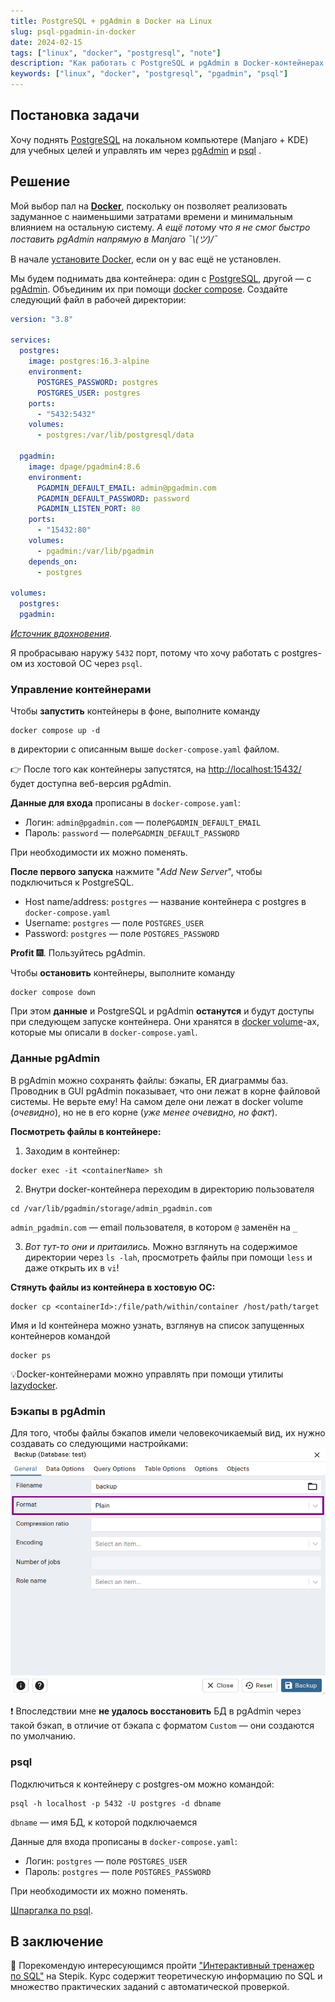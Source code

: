 ```yaml
---
title: PostgreSQL + pgAdmin в Docker на Linux
slug: psql-pgadmin-in-docker
date: 2024-02-15
tags: ["linux", "docker", "postgresql", "note"]
description: "Как работать с PostgreSQL и pgAdmin в Docker-контейнерах на Linux"
keywords: ["linux", "docker", "postgresql", "pgadmin", "psql"]
---
```


## Постановка задачи
Хочу поднять [PostgreSQL](https://www.postgresql.org/) на локальном компьютере (Manjaro + KDE) для учебных целей и управлять им через [pgAdmin](https://www.pgadmin.org/) и [psql](https://www.postgresql.org/docs/current/app-psql.html) .
## Решение
Мой выбор пал на [**Docker**](https://www.docker.com/), поскольку он позволяет реализовать задуманное с наименьшими затратами времени и минимальным влиянием на остальную систему. *А ещё потому что я не смог быстро поставить pgAdmin напрямую в Manjaro ¯\\_(ツ)_/¯*

В начале [установите Docker](https://docs.docker.com/get-docker/), если он у вас ещё не установлен.

Мы будем поднимать два контейнера: один с [PostgreSQL](https://hub.docker.com/_/postgres), другой — с [pgAdmin](https://hub.docker.com/r/dpage/pgadmin4/). Объединим их при помощи [docker compose](https://docs.docker.com/compose/). Создайте следующий файл в рабочей директории:

```yaml {lineNos=false title="docker-compose.yaml"}
version: "3.8"

services:
  postgres:
    image: postgres:16.3-alpine
    environment:
      POSTGRES_PASSWORD: postgres
      POSTGRES_USER: postgres
    ports:
      - "5432:5432"
    volumes:
      - postgres:/var/lib/postgresql/data

  pgadmin:
    image: dpage/pgadmin4:8.6
    environment:
      PGADMIN_DEFAULT_EMAIL: admin@pgadmin.com
      PGADMIN_DEFAULT_PASSWORD: password
      PGADMIN_LISTEN_PORT: 80
    ports:
      - "15432:80"
    volumes:
      - pgadmin:/var/lib/pgadmin
    depends_on:
      - postgres

volumes:
  postgres:
  pgadmin:
```

*[Источник вдохновения](https://anasdidi.dev/articles/200713-docker-compose-postgres/).*

Я пробрасываю наружу `5432` порт, потому что хочу работать с postgres-ом из хостовой ОС через `psql`.
### Управление контейнерами
Чтобы **запустить** контейнеры в фоне, выполните команду
```shell
docker compose up -d
```
в директории с описанным выше `docker-compose.yaml` файлом.

👉 После того как контейнеры запустятся, на [http://localhost:15432/](http://localhost:15432/) будет доступна веб-версия pgAdmin.

**Данные для входа** прописаны в `docker-compose.yaml`: 
- Логин: `admin@pgadmin.com` — поле`PGADMIN_DEFAULT_EMAIL`
- Пароль: `password` — поле`PGADMIN_DEFAULT_PASSWORD`

При необходимости их можно поменять.

**После первого запуска** нажмите "*Add New Server*", чтобы подключиться к PostgreSQL.
- Host name/address: `postgres` — название контейнера c postgres в `docker-compose.yaml`
- Username:  `postgres` — поле `POSTGRES_USER`
- Password: `postgres` — поле `POSTGRES_PASSWORD`

**Profit** 🎆. Пользуйтесь pgAdmin.

Чтобы **остановить** контейнеры, выполните команду
```shell
docker compose down
```
При этом **данные** и PostgreSQL и pgAdmin **останутся** и будут доступы при следующем запуске контейнера. Они хранятся в [docker volume](https://docs.docker.com/storage/volumes/)-ах, которые мы описали в `docker-compose.yaml`.
### Данные pgAdmin
В pgAdmin можно сохранять файлы: бэкапы, ER диаграммы баз. Проводник в GUI pgAdmin показывает, что они лежат в корне файловой системы. Не верьте ему! На самом деле они лежат в docker volume (*очевидно*), но не в его корне (*уже менее очевидно, но факт*).

**Посмотреть файлы в контейнере:**
1. Заходим в контейнер:
```shell
docker exec -it <containerName> sh
```

2. Внутри docker-контейнера переходим в директорию пользователя
```shell
cd /var/lib/pgadmin/storage/admin_pgadmin.com
```
`admin_pgadmin.com` — email пользователя, в котором `@` заменён на `_`

3. *Вот тут-то они и притаились.* Можно взглянуть на содержимое директории через `ls -lah`, просмотреть файлы при помощи `less` и даже открыть их в `vi`!

**Стянуть файлы из контейнера в хостовую ОС:**
```shell
docker cp <containerId>:/file/path/within/container /host/path/target
```

Имя и Id контейнера можно узнать, взглянув на список запущенных контейнеров командой
```shell
docker ps
```

💡Docker-контейнерами можно управлять при помощи утилиты [lazydocker](https://github.com/jesseduffield/lazydocker).

### Бэкапы в pgAdmin
Для того, чтобы файлы бэкапов имели человекочикаемый вид, их нужно создавать со следующими настройками:
![./backup-settings.png](./backup-settings.png)

❗ Впоследствии мне **не удалось восстановить** БД в pgAdmin через такой бэкап, в отличие от бэкапа с форматом `Custom` — они создаются по умолчанию.
### psql
Подключиться к контейнеру с postgres-ом можно командой:
```shell
psql -h localhost -p 5432 -U postgres -d dbname
```

`dbname` — имя БД, к которой подключаемся

Данные для входа прописаны в `docker-compose.yaml`: 
- Логин: `postgres` — поле `POSTGRES_USER`
- Пароль: `postgres` — поле `POSTGRES_PASSWORD`

При необходимости их можно поменять.

[Шпаргалка по psql](https://www.oslogic.ru/knowledge/598/shpargalka-po-osnovnym-komandam-postgresql/).
## В заключение

🦁 Порекомендую интересующимся пройти ["Интерактивный тренажер по SQL"](https://stepik.org/course/63054/promo ) на Stepik. Курс содержит теоретическую информацию по SQL и множество практических заданий с автоматической проверкой.
